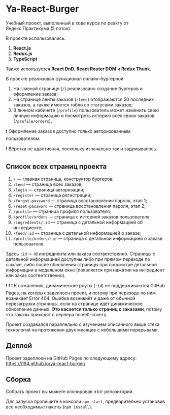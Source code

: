 # Ya-React-Burger

Учебный проект, выполенный в ходе курса по реакту от Яндекс.Практикума (5 поток). 

В проекте использовались:
1. **React.js**
2. **Redux.js**
3. **TypeScript**

Также используется **React DnD**, **React Router DOM** и **Redux Thunk**.

В проекте реализован функционал онлайн-бургерной:
1. На главной странице (`/`) реализовано создание бургеров и оформление заказа;
2. На странице ленты заказов (`/feed`) отображаются 50 последних заказов, а также имеется табло со статусами заказов;
3. В личном кабинете (`/profile`) пользователь может изменить свою личную информацию и посмотреть историю всех своих заказов (`/profile/orders`).

:exclamation: Оформление заказов доступно только авторизованным пользователям.

:exclamation: Вёрстка не адаптивная, поскольку изначально так и задумывалось. 

Список всех страниц проекта
---
1. `/` — главная страница, конструктор бургеров;
2. `/feed` — страница всех заказов;
3. `/login` — страница авторизации;
4. `/register` — страница регистрации;
5. `/forgot-password` — страница восстановления пароля, этап 1;
6. `/reset-password` — страница восстановления пароля, этап 2;
7. `/profile` — страница профиля пользователя;
8. `/profile/orders` — страница с историей заказов пользователя;
9. `/ingredients/:id` — страница с детальной информацией об ингредиенте;
10. `/feed/:id` — страница с детальной информацией о заказе;
11. `/profile/orders/:id` — страница с детальной информацией о заказе пользователя. 

Здесь `:id` — id ингредиента или заказа соответственно. Страницы с детальной информацией доступны либо при прямом переходе по ссылке, либо после обновления страницы при просмотре детальной информации в модальном окне (появляется при нажатии на ингредиент или заказ соответственно). 

:exclamation: :exclamation: :exclamation: К сожалению, динамические роуты (`:id`) не поддерживаются GitHub Pages, на которых задеплоен проект, и потому при переходе по ним возникает Error 404. Ошибка возникнёт и даже от обычной перезагрузки страницы, если на странице идёт динамическое обновление данных. **Это касается только страниц с заказами**, потому что заказы приходят с сервера по веб-сокету. 

Проект создавался параллельно с изучением описанного выше стека технологий на протяжении двух месяцев с небольшими перерывами.

Деплой
---

Проект задеплоен на GitHub Pages по следующему адресу: https://i194.github.io/ya-react-burger/

Сборка
---

Собрать проект вы можете клонировав этот репозиторий. 

Для запуска пропишите в консоли `npm start`, предварительно установив все необходимые пакеты (`npm install`).
